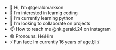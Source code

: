 - 👋 Hi, I’m @geraldmarkson
- 👀 I’m interested in learnig coding
- 🌱 I’m currently learning python
- 💞️ I’m looking to collaborate on projects
- 📫 How to reach me @nk.gerald.24 on instagram
- 😄 Pronouns: He\Him
- ⚡ Fun fact: Im currently 16 years of age.l;ll;/  

<!---
geraldmarkson/geraldmarkson is a ✨ special ✨ repository because its `README.md` (this file) appears on your GitHub profile.
You can click the Preview link to take a look at your changes.
--->
